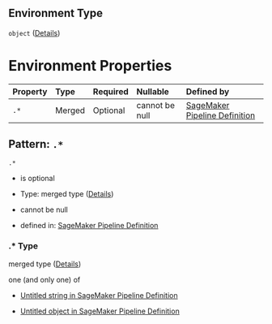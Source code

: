 ## Environment Type

`object` ([Details](pipeline-definition-definitions-transformstep-properties-arguments-properties-environment.md))

# Environment Properties

| Property | Type   | Required | Nullable       | Defined by                                                                                                                                                                                                                                                                              |
| :------- | :----- | :------- | :------------- | :-------------------------------------------------------------------------------------------------------------------------------------------------------------------------------------------------------------------------------------------------------------------------------------- |
| `.*`     | Merged | Optional | cannot be null | [SageMaker Pipeline Definition](pipeline-definition-definitions-stringargumentvalue.md "https://github.com/jerrypeng7773/sagemaker-model-building-pipeline-definition-JSON-schema/schema/#/definitions/TransformStep/properties/Arguments/properties/Environment/patternProperties/.*") |

## Pattern: `.*`



`.*`

*   is optional

*   Type: merged type ([Details](pipeline-definition-definitions-stringargumentvalue.md))

*   cannot be null

*   defined in: [SageMaker Pipeline Definition](pipeline-definition-definitions-stringargumentvalue.md "https://github.com/jerrypeng7773/sagemaker-model-building-pipeline-definition-JSON-schema/schema/#/definitions/TransformStep/properties/Arguments/properties/Environment/patternProperties/.*")

### .\* Type

merged type ([Details](pipeline-definition-definitions-stringargumentvalue.md))

one (and only one) of

*   [Untitled string in SageMaker Pipeline Definition](pipeline-definition-definitions-stringargumentvalue-oneof-0.md "check type definition")

*   [Untitled object in SageMaker Pipeline Definition](pipeline-definition-definitions-getfunction.md "check type definition")
